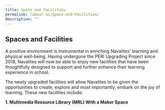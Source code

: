```yaml
---
title: Space and Facilities
permalink: /about-us/Space-and-Facilities/
description: ""
---
```

## Spaces and Facilities

A positive environment is instrumental in enriching Navalites' learning and physical well-being. Having undergone the PERI Upgrading Project since 2018, Navalites will now be able to enjoy new facilities that have been thoughtfully designed to support and further enhance their learning experience in school.  
  

The newly upgraded facilities will allow Navalites to be given the opportunities to create, explore and most importantly, embark on the joy of learning. These new facilities include:

  

**1\. Multimedia Resource Library (MRL) With a Maker Space**


